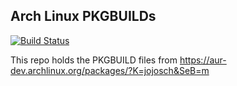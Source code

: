 Arch Linux PKGBUILDs
--------------------

[![Build Status](https://travis-ci.org/jojosch/pkgbuilds.svg?branch=master)](https://travis-ci.org/jojosch/pkgbuilds)

This repo holds the PKGBUILD files from https://aur-dev.archlinux.org/packages/?K=jojosch&SeB=m

